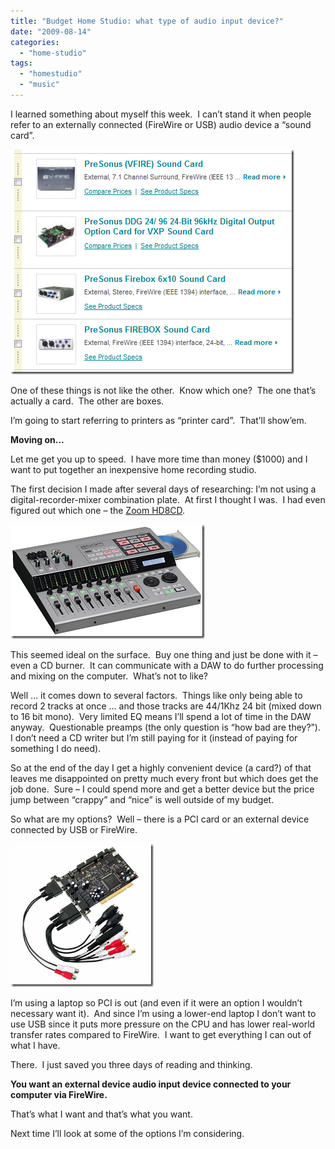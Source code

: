 ```yaml
---
title: "Budget Home Studio: what type of audio input device?"
date: "2009-08-14"
categories: 
  - "home-studio"
tags: 
  - "homestudio"
  - "music"
---
```


I learned something about myself this week.  I can’t stand it when people refer to an externally connected (FireWire or USB) audio device a “sound card”.

![audio-cards](/images/archive/audiocards_thumb.png "audio-cards")

One of these things is not like the other.  Know which one?  The one that’s actually a card.  The other are boxes.

I’m going to start referring to printers as “printer card”.  That’ll show’em.

**Moving on…**

Let me get you up to speed.  I have more time than money ($1000) and I want to put together an inexpensive home recording studio.

The first decision I made after several days of researching: I’m not using a digital-recorder-mixer combination plate.  At first I thought I was.  I had even figured out which one – the [Zoom HD8CD](http://www.samsontech.com/products/productpage.cfm?prodID=1918).

![zoom-hd8cd](/images/archive/zoomhd8cd_thumb.png "zoom-hd8cd")

This seemed ideal on the surface.  Buy one thing and just be done with it – even a CD burner.  It can communicate with a DAW to do further processing and mixing on the computer.  What’s not to like?

Well … it comes down to several factors.  Things like only being able to record 2 tracks at once … and those tracks are 44/1Khz 24 bit (mixed down to 16 bit mono).  Very limited EQ means I’ll spend a lot of time in the DAW anyway.  Questionable preamps (the only question is “how bad are they?”).  I don’t need a CD writer but I’m still paying for it (instead of paying for something I do need).

So at the end of the day I get a highly convenient device (a card?) of that leaves me disappointed on pretty much every front but which does get the job done.  Sure – I could spend more and get a better device but the price jump between “crappy” and “nice” is well outside of my budget.

So what are my options?  Well – there is a PCI card or an external device connected by USB or FireWire.

![pci-audio-card](/images/archive/pciaudiocard_thumb.png "pci-audio-card")

I’m using a laptop so PCI is out (and even if it were an option I wouldn’t necessary want it).  And since I’m using a lower-end laptop I don’t want to use USB since it puts more pressure on the CPU and has lower real-world transfer rates compared to FireWire.  I want to get everything I can out of what I have.

There.  I just saved you three days of reading and thinking.

**You want an external device audio input device connected to your computer via FireWire.**

That’s what I want and that’s what you want.

Next time I’ll look at some of the options I’m considering.

